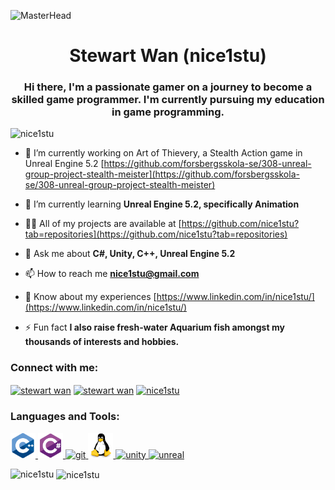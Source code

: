 ![MasterHead](https://mir-s3-cdn-cf.behance.net/project_modules/2800_opt_1/79731568097599.5b50bca477735.jpg)

<h1 align="center">Stewart Wan (nice1stu)</h1>
<h3 align="center">Hi there, I'm a passionate gamer on a journey to become a skilled game programmer. I'm currently pursuing my education in game programming.</h3>

<p align="left"> <img src="https://komarev.com/ghpvc/?username=nice1stu&label=Profile%20views&color=0e75b6&style=flat" alt="nice1stu" /> </p>

- 🔭 I’m currently working on Art of Thievery, a Stealth Action game in Unreal Engine 5.2 [https://github.com/forsbergsskola-se/308-unreal-group-project-stealth-meister](https://github.com/forsbergsskola-se/308-unreal-group-project-stealth-meister)

- 🌱 I’m currently learning **Unreal Engine 5.2, specifically Animation**

- 👨‍💻 All of my projects are available at [https://github.com/nice1stu?tab=repositories](https://github.com/nice1stu?tab=repositories)

- 💬 Ask me about **C#, Unity, C++, Unreal Engine 5.2**

- 📫 How to reach me **nice1stu@gmail.com**

- 📄 Know about my experiences [https://www.linkedin.com/in/nice1stu/](https://www.linkedin.com/in/nice1stu/)

- ⚡ Fun fact **I also raise fresh-water Aquarium fish amongst my thousands of interests and hobbies.**

<h3 align="left">Connect with me:</h3>
<p align="left">
<a href="https://linkedin.com/in/stewart wan" target="blank"><img align="center" src="https://raw.githubusercontent.com/rahuldkjain/github-profile-readme-generator/master/src/images/icons/Social/linked-in-alt.svg" alt="stewart wan" height="30" width="40" /></a>
<a href="https://fb.com/stewart wan" target="blank"><img align="center" src="https://raw.githubusercontent.com/rahuldkjain/github-profile-readme-generator/master/src/images/icons/Social/facebook.svg" alt="stewart wan" height="30" width="40" /></a>
<a href="https://discord.gg/nice1stu" target="blank"><img align="center" src="https://raw.githubusercontent.com/rahuldkjain/github-profile-readme-generator/master/src/images/icons/Social/discord.svg" alt="nice1stu" height="30" width="40" /></a>
</p>

<h3 align="left">Languages and Tools:</h3>
<p align="left"> <a href="https://www.w3schools.com/cpp/" target="_blank" rel="noreferrer"> <img src="https://raw.githubusercontent.com/devicons/devicon/master/icons/cplusplus/cplusplus-original.svg" alt="cplusplus" width="40" height="40"/> </a> <a href="https://www.w3schools.com/cs/" target="_blank" rel="noreferrer"> <img src="https://raw.githubusercontent.com/devicons/devicon/master/icons/csharp/csharp-original.svg" alt="csharp" width="40" height="40"/> </a> <a href="https://git-scm.com/" target="_blank" rel="noreferrer"> <img src="https://www.vectorlogo.zone/logos/git-scm/git-scm-icon.svg" alt="git" width="40" height="40"/> </a> <a href="https://www.linux.org/" target="_blank" rel="noreferrer"> <img src="https://raw.githubusercontent.com/devicons/devicon/master/icons/linux/linux-original.svg" alt="linux" width="40" height="40"/> </a> <a href="https://unity.com/" target="_blank" rel="noreferrer"> <img src="https://www.vectorlogo.zone/logos/unity3d/unity3d-icon.svg" alt="unity" width="40" height="40"/> </a> <a href="https://unrealengine.com/" target="_blank" rel="noreferrer"> <img src="https://raw.githubusercontent.com/kenangundogan/fontisto/036b7eca71aab1bef8e6a0518f7329f13ed62f6b/icons/svg/brand/unreal-engine.svg" alt="unreal" width="40" height="40"/> </a> </p>

<p><img align="left" src="https://github-readme-stats.vercel.app/api/top-langs?username=nice1stu&show_icons=true&locale=en&layout=compact" alt="nice1stu" /></p>

<p>&nbsp;<img align="center" src="https://github-readme-stats.vercel.app/api?username=nice1stu&show_icons=true&locale=en" alt="nice1stu" /></p>
